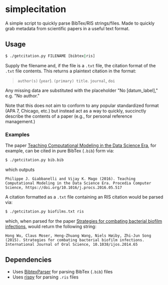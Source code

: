# simplecitation
A simple script to quickly parse BibTex/RIS strings/files. Made to quickly grab metadata from scientific papers in a useful text format.

## Usage

```bash
$ ./getcitation.py FILENAME [bibtex|ris]
```

Supply the filename and, if the file is a `.txt` file, the citation format of the `.txt` file contents. This returns a plaintext citation in the format:

> `author(s)` (`year`). `(primary) title`. `journal`, `doi`

Any missing data are substituted with the placeholder "No [datum\_label]," e.g. "No author."

Note that this does not aim to conform to any popular standardized format (APA 7, Chicago, etc.) but instead act as a way to quickly, succinctly describe the contents of a paper (e.g., for personal reference management.)

### Examples

The paper [Teaching Computational Modeling in the Data Science Era](https://www.sciencedirect.com/science/article/pii/S1877050916310055), for example, can be cited in pure BibTex (`.bib`) form via:

```bash
$ ./getcitation.py bib.bib
```

which outputs

```
Philippe J. Giabbanelli and Vijay K. Mago (2016). Teaching Computational Modeling in the Data Science Era. Procedia Computer Science, https://doi.org/10.1016/j.procs.2016.05.517
```



A citation formatted as a `.txt` file containing an RIS citation would be parsed via:

```bash
$ ./getcitation.py biofilms.txt ris
```

which, when parsed for the paper [Strategies for combating bacterial biofilm infections](https://www.nature.com/articles/ijos201465), would return the following string:

```
Hong Wu, Claus Moser, Heng-Zhuang Wang, Niels Høiby, Zhi-Jun Song (2015). Strategies for combating bacterial biofilm infections. International Journal of Oral Science, 10.1038/ijos.2014.65
```



## Dependencies
* Uses [BibtexParser](https://bibtexparser.readthedocs.io/en/master/) for parsing BibTex (`.bib`) files
* Uses [rispy](https://pypi.org/project/rispy/#description) for parsing `.ris` files

